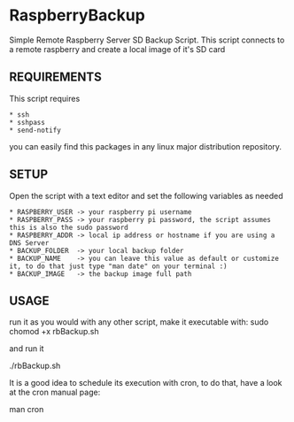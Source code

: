 RaspberryBackup
===============

Simple Remote Raspberry Server SD Backup Script.
This script connects to a remote raspberry and create a local image of it's SD card

REQUIREMENTS
---------------------

This script requires

	* ssh 
	* sshpass 
	* send-notify

you can easily find this packages in any linux major distribution repository.

SETUP
---------------------

Open the script with a text editor and set the following variables as needed

	* RASPBERRY_USER -> your raspberry pi username
	* RASPBERRY_PASS -> your raspberry pi password, the script assumes this is also the sudo password
	* RASPBERRY_ADDR -> local ip address or hostname if you are using a DNS Server
	* BACKUP_FOLDER  -> your local backup folder
	* BACKUP_NAME    -> you can leave this value as default or customize it, to do that just type "man date" on your terminal :)
	* BACKUP_IMAGE   -> the backup image full path

USAGE
---------------------

run it as you would with any other script, make it executable with:
sudo chomod +x rbBackup.sh

and run it

./rbBackup.sh

It is a good idea to schedule its execution with cron, to do that, have a look at the cron manual page:

man cron